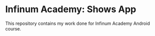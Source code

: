 # Infinum Academy: Shows App
This repository contains my work done for Infinum Academy Android course.
